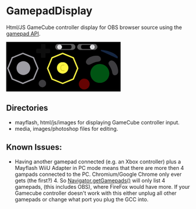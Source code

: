 # GamepadDisplay
Html/JS GameCube controller display for OBS browser source using the [gamepad API](https://developer.mozilla.org/en-US/docs/Web/API/Gamepad_API/Using_the_Gamepad_API#Complete_example_Displaying_gamepad_state).

![gamecube preview](mayflash_preview.gif)

## Directories
- mayflash, html/js/images for displaying GameCube controller input.
- media, images/photoshop files for editing.

## Known Issues:
- Having another gamepad connected (e.g. an Xbox controller) plus a Mayflash WiiU Adapter in PC mode means that there are more then 4 gampads connected to the PC. Chromium/Google Chrome only ever gets (the first?) 4. So [Navigator.getGamepads()](https://developer.mozilla.org/en-US/docs/Web/API/Navigator/getGamepads) will only list 4 gamepads, (this includes OBS), where FireFox would have more. If your Gamecube controller doesn't work with this either unplug all other gamepads or change what port you plug the GCC into.
